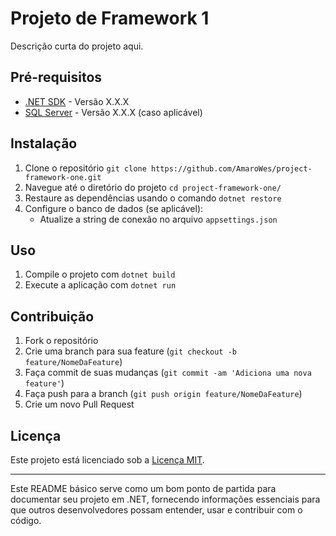 # Projeto de Framework 1

Descrição curta do projeto aqui.

## Pré-requisitos

- [.NET SDK](https://dotnet.microsoft.com/download) - Versão X.X.X
- [SQL Server](https://www.microsoft.com/en-us/sql-server/sql-server-downloads) - Versão X.X.X (caso aplicável)

## Instalação

1. Clone o repositório `git clone https://github.com/AmaroWes/project-framework-one.git`
2. Navegue até o diretório do projeto `cd project-framework-one/`
3. Restaure as dependências usando o comando `dotnet restore`
4. Configure o banco de dados (se aplicável):
   - Atualize a string de conexão no arquivo `appsettings.json`

## Uso

1. Compile o projeto com `dotnet build`
2. Execute a aplicação com `dotnet run`

## Contribuição

1. Fork o repositório
2. Crie uma branch para sua feature (`git checkout -b feature/NomeDaFeature`)
3. Faça commit de suas mudanças (`git commit -am 'Adiciona uma nova feature'`)
4. Faça push para a branch (`git push origin feature/NomeDaFeature`)
5. Crie um novo Pull Request

## Licença

Este projeto está licenciado sob a [Licença MIT](https://opensource.org/licenses/MIT).

---

Este README básico serve como um bom ponto de partida para documentar seu projeto em .NET, fornecendo informações essenciais para que outros desenvolvedores possam entender, usar e contribuir com o código.
